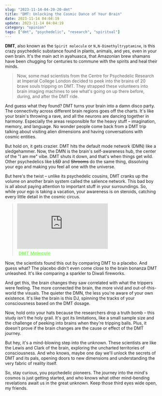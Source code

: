 ```yaml
---
slug: "2023-11-14-04-20-20-dmt"
title: "DMT: Unlocking the Cosmic Dance of Your Brain"
date: 2023-11-14 04:04:19
update: 2023-11-14 04:04:19
category: "opinion"
tags: ["dmt", "psychedelic", "research", "spiritual"]
---
```


__DMT__, also known as the `Spirit molecule` or `N,N-Dimethyltryptamine`, is this crazy psychedelic substance found in plants, animals, and yes, even in your own brain. It's the main act in ayahuasca, that Amazonian brew shamans have been chugging for centuries to commune with the spirits and heal their minds.

> Now, some mad scientists from the Centre for Psychedelic Research at Imperial College London decided to peek into the brains of 20 brave souls tripping on DMT. They strapped these volunteers into brain imaging machines to see what's going on up there before, during, and after the DMT ride.

And guess what they found? DMT turns your brain into a damn disco party. The connectivity across different brain regions goes off the charts. It's like your brain's throwing a rave, and all the neurons are dancing together in harmony. Especially the areas responsible for the heavy stuff – imagination, memory, and language. No wonder people come back from a DMT trip talking about visiting alien dimensions and having conversations with cosmic entities.

But hold on, it gets crazier. DMT hits the default mode network (DMN) like a sledgehammer. Now, the DMN is the brain's self-awareness hub, the center of the "I am me" vibe. DMT shuts it down, and that's when things get wild. Other psychedelics like ~~LSD~~ and ~~Shrooms~~ do the same thing, dissolving your ego and making you feel all one with the universe.

But here's the twist – unlike its psychedelic cousins, DMT cranks up the volume on another brain system called the salience network. This bad boy is all about paying attention to important stuff in your surroundings. So, while your ego is taking a vacation, your awareness is on steroids, catching every little detail in the cosmic circus.

> <div class="sketchfab-embed-wrapper"> <iframe title="DMT molecule" frameborder="0.5" allowfullscreen mozallowfullscreen="true" webkitallowfullscreen="true" allow="autoplay; fullscreen; xr-spatial-tracking" xr-spatial-tracking execution-while-out-of-viewport execution-while-not-rendered web-share src="https://sketchfab.com/models/80965086ab7842319de4b52cad4f3b3f/embed"> </iframe> <p style="font-size: 15px; font-weight: normal; margin: 5px; color: #87FF65;"> <a style="font-weight: bold; color: #1CAAD9;">  </a>  <a style="font-weight: bold; color: #1CAAD9;">  </a>  <a href="https://en.wikipedia.org/wiki/N,N-Dimethyltryptamine" target="_blank" rel="nofollow" style="font-weight: bold; color: #87FF65;">DMT Molecule</a></p></div>

Now, the scientists found this out by comparing DMT to a placebo. And guess what? The placebo didn't even come close to the brain bonanza DMT unleashed. It's like comparing a sparkler to Diwali fireworks.

And get this, the brain changes they saw correlated with what the trippers were feeling. The more connected the brain, the more vivid and out-of-this-world the visuals. The quieter the DMN, the less you're aware of your own existence. It's like the brain is this DJ, spinning the tracks of your consciousness based on the DMT dosage.

Now, hold onto your hats because the researchers drop a truth bomb – this study isn't the holy grail. It's got its limitations, like a small sample size and the challenge of peeking into brains when they're tripping balls. Plus, it doesn't prove if the brain changes are the cause or effect of the DMT journey.

But hey, it's a mind-blowing step into the unknown. These scientists are like the Lewis and Clark of the brain, exploring the uncharted territories of consciousness. And who knows, maybe one day we'll unlock the secrets of DMT and its pals, opening doors to new dimensions and understanding the very fabric of reality itself.

So, stay curious, you psychedelic pioneers. The journey into the mind's cosmos is just getting started, and who knows what other mind-bending revelations await us in the great unknown. Keep those third eyes wide open, my friends.
